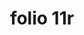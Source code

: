 ---
layout: edition
title: folio 11r
manuscript: Turin, Biblioteca Nazionale, MS N.III.19
sigla: T
iip: t0011r.tif
milestone: 21
---